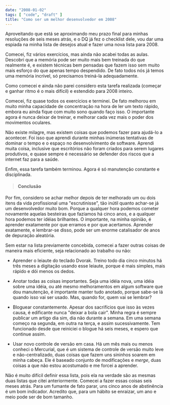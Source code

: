 ```yaml
---
date: "2008-01-02"
tags: [ "code", "draft" ]
title: "Como ser um melhor desenvolvedor em 2008"
---
```

Aproveitando que está se aproximando meu prazo final para minhas resoluções de seis meses atrás, e o DQ já fez o checklist dele, vou dar uma espiada na minha lista de desejos atual e fazer uma nova lista para 2008.

Comecei, fiz vários exercícios, mas ainda não acabei todas as aulas. Descobri que a memória pode ser muito mais bem treinada do que realmente é, e existem técnicas bem pensadas que fazem isso sem muito mais esforço do que apenas tempo despendido. De fato todos nós já temos uma memória incrível, só precisamos treiná-la adequadamente.

Como comecei e ainda não parei considero esta tarefa realizada (começar e ganhar ritmo é o mais difícil) e estendido para 2008 inteiro.

Comecei, fiz quase todos os exercícios e terminei. De fato melhorou em muito minha capacidade de concentração na hora de ler um texto rápido, embora eu ainda fique com muito sono quando faço isso. O importante agora é nunca deixar de treinar, e melhorar cada vez mais o poder dos movimentos oculares.

Não existe milagre, mas existem coisas que podemos fazer para ajudá-lo a acontecer. Foi isso que aprendi durante minhas inúmeras tentativas de dominar o tempo e o espaço no desenvolvimento de software. Aprendi muita coisa, inclusive que escritórios não foram criados para serem lugares produtivos, e quase sempre é necessário se defender dos riscos que a internet faz para a saúde.

Enfim, essa tarefa também terminou. Agora é só manutenção constante e disciplinada.

> 
> #### Conclusão
> 
Por fim, considero se achar melhor depois de ter melhorado um ou dois itens da vida profissional uma "escrutinisse", tão inútil quanto achar-se já um desenvolvedor muito bom. Porque a qualquer hora podemos cometer novamente aquelas besteiras que fazíamos há cinco anos, e a qualquer hora podemos ter idéias brilhantes. O importante, na minha opinião, é aprender exatamente por que erramos e por que acertamos. Aprender exatamente, e lembrar-se disso, pode ser um enorme catalisador de anos de depuração aleatória.

Sem estar na lista previamente concebida, comecei a fazer outras coisas de maneira mais eficiente, seja relacionado ao trabalho ou não:

	
  * Aprender o leiaute do teclado Dvorak. Treino todo dia cinco minutos há três meses a digitação usando esse leiaute, porque é mais simples, mais rápido e dói menos os dedos.

	
  * Anotar todas as coisas importantes. Seja uma idéia nova, uma idéia sobre uma idéia, ou até mesmo melhoramentos em algum software que dou manutenção, é importante manter tudo anotado, porque sabe-se lá quando isso vai ser usado. Mas, quando for, quem vai se lembrar?

	
  * Bloguear constantemente. Apesar dos sacrifícios que isso às vezes causa, é edificante nunca "deixar a bola cair". Minha regra é sempre publicar um artigo dia sim, dia não durante a semana. Em uma semana começo na segunda, em outra na terça, e assim sucessivamente. Tem funcionado desde que reiniciei o blogue há seis meses, e espero que continue assim.

	
  * Usar novo controle de versão em casa. Há um mês mais ou menos conheci o Mercurial, que é um sistema de controle de versão muito leve e não-centralizado, duas coisas que fazem uns sininhos soarem em minha cabeça. Ele é baseado conjunto de modificações e _merge_, duas coisas a que não estou acostumado e me forcei a aprender.

Não é muito difícil definir essa lista, pois ela na verdade são as mesmas duas listas que citei anteriormente. Comecei a fazer essas coisas seis meses atrás. Para um fumante de fato parar, uns cinco anos de abstinência é um bom indicador. Acredito que, para um hábito se enraizar, um ano e meio pode ser de bom tamanho.
